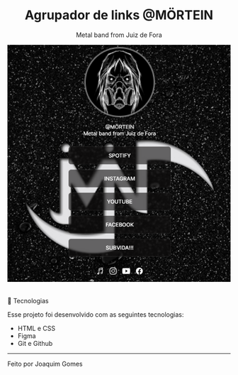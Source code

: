 <h1 align="center"> Agrupador de links @MÖRTEIN </h1>

<p align="center">
Metal band from Juiz de Fora
</p align="center">
<img alt="Projeto" src="./assets/MORTEIN.png"  >
<p>
<br>
 🚀 Tecnologias

Esse projeto foi desenvolvido com as seguintes tecnologias:

- HTML e CSS
- Figma
- Git e Github


---




Feito por Joaquim Gomes
